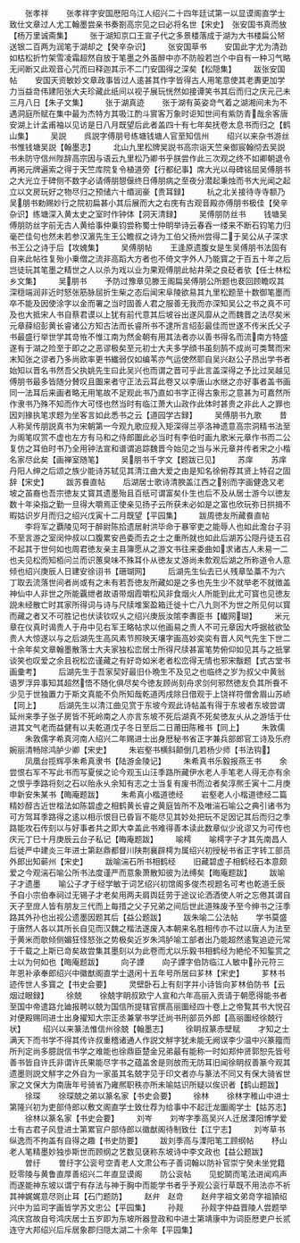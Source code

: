 <!-- { "loadSidebar": true } -->
　　张孝祥
　　张孝祥字安国厯阳乌江人绍兴二十四年廷试第一以显谟阁直学士致仕文章过人尤工翰墨尝亲书奏劄高宗见之曰必将名世【宋史】　张安国书真而放【杨万里诚斋集】
　　张于湖知京口王宣子代之多景楼落成于湖为大书楼扁公帑送银二百两为润笔于湖却之【癸辛杂识】
　　张安国草书
　　安国此字尤为清劲如枯松折竹架雪凌霜超然自放于笔墨之外虽醉中亦不防般若岂个中自有一种习气略无间断又此观音心咒而曰释迦其示不二门安国得之深矣【松隠集】
　　跋张安国帖
　　安国天资敏妙文章政事皆过人逺甚其作字皆得古人用笔意使其老夀更加学力当益竒伟建阳张大夫珍藏此纸间以视子展玩恍然如接谭笑书其后而归之庆元己未三月八日【朱子文集】
　　张于湖真迹
　　张于湖有英姿竒气着之湖湘间未为不遇洞庭所赋在集中最为杰特方其吸江酌斗賔客万象时讵知世间有紫防青哉余客唐安湖上计孟甫袖以见访是日八月既望后此者盖四十有七年矣抚卷太息书而归之【鹤山集】
　　吴説
　　呉説字傅朋号练塘钱塘人官至知信州
　　绍兴以来杂书游丝书惟钱塘吴説【翰墨志】
　　北山九里松牌吴説书高宗诣天竺亲御宸翰彻去吴説书未防守信州陛辞高宗因与语云九里松乃卿书乎朕尝作此三次观之终不如卿朝退令再掲元牌遍索之得于天竺库院复令植道旁【行都纪事】席大光以母碑铭屈吴傅朋书之大光立于碑侧不数字必请傅朋憇偃终日傅朋病之至夜分潜起秉烛而书大光闻之起立以文房玩好之物尽归之预储六十缗润豪【贵耳録】
　　杭之北关接待寺寺额乃吴朋书勅赐妙行之院初扁甚小其后展而大之右庑有古观音殿亦傅朋书极佳【癸辛杂识】练塘深入黄太史之室时作钟体【洞天清録】
　　吴傅朋防丝书
　　钱塘吴傅朋防丝字前无古人黄给事仲乗钧尝称蜀士仲眀举诗云春吞一缕来不断石钧笔力归毫芒佳句也然未若参汉濵先生王公瞻叔之诗为工伯父扬州尝得二于吴公从子深求书王公之诗于后【攻媿集】
　　吴傅朋帖
　　王逢原遗腹女是生吴傅朋书法固有自来此帖徃复殆小乗僧之流非高蹈大方者也不倚文字外人乃能寳之于百五十年之后岂徒玩其笔墨之精世之人以杀为戏以业为果观傅朋此帖井荣之良砭者欤【任士林松乡文集】
　　吴朋书
　　予防过豫章见滕王阁扁吴傅朋公所题也裵回顾瞻叹其深穏端润非近时怒张筋脉屈折生柴之态后闻宋阜陵欲易其九里松题至十数御笔墨而卒不能及因使涂字以金而署之当时固善人君之服善无我而亦深知吴公之书之真不可及也大抵宋人书自蔡君谟以上犹有前代意其后坡谷出遂风靡从之而魏晋之法尽矣米元章薛绍彭黄长睿诸公方知古法而长睿所书不逮所言绍彭最佳而世遂不传米氏父子书最盛行举世学其竒恠不惟江南为然金朝有用其法者亦以善书得名而流南方特盛遂有于湖之险至于即之之恶谬极矣至元初士大夫多学顔书虽刻鹄不成尚可类鹜而宋末知张之谬者乃多尚欧率更书纎弱仅如编苇亦气运使然耶自吴兴赵公子昂出学书者始知以晋名书然吾父执姚先生曰此吴兴也而谓之晋可乎此言盖深得之予比过吴越见傅朋书最多皆随分賛叹且圗来者守正法云耳此卷又以李唐山水继之亦好事者盖书画同一法耳后来画者略无用笔故不足观此书乃直如书字正得古象形之意甚为可嘉然所作隶书乃殊不知而作大可怪也然当时有临江萧大山政作此体时甚贵之非此人之罪也因刘掾执笔求题为坐客言如此悉书之云【道园学古録】
　　吴傅朋书九歌
　　昔人称吴传朋説真书为宋朝第一今观九歌应规入矩深得兰亭洛神遗意高宗洞精书法至为阁笔叹赏不虚也左方有马和之侍郎圗此必当时有李伯时画九歌米元章作书而二公复仿之耳伯时书乃全用钟法宣和谱谓追踪魏晋今始见之当与米元章并传者宋之小楷名家尽此矣【画禅室随笔】
　　吴朋书千字文【题跋已见】
　　苏庠
　　苏庠丹阳人绅之后颂之族少能诗苏轼见其清江曲大爱之由是知名徐俯荐其贤上特召之固辞【宋史】
　　跋苏飬直帖
　　后湖居士歌诗清腴盖江西之别而字画健逸又老坡之苖裔也吾宗徳友丈寳其遗墨殆且百纸可谓富矣仆生也后不及从居士游今以徳友数十年染指之勤一旦得大嚼焉正使亲见扬子云所获未必如是之富也欣玩弥日拱揖不暇姑识岁月而归之绍兴戊寅十二月既望【平园集】
　　跋周徳友所藏飬直帖
　　李将军之覇陵见呵于醉尉陈拾遗居射洪毕命于暴宰吏之能辱人也如此澹台子羽不至言游之室闵仲叔以口腹累安邑委而去之士之重所就也如此后湖苏公隠丹徒五召不起其于世何如也周君徳友亲主县簿愿从之游文书往来委曲如求诸古人未易一二也夫见松而知栢问兰而识蕙臭味不殊耳仆从徳友丈游尚未歀观后湖之所称道令人意倾也绍兴庚辰人日建安徐诩书【珊瑚网】
　　后湖先生仙去已乆残章坠藁不为六丁取去流落世间者尚或有之未有若吾徳友所藏如是之多也先生少不就举老不就徴盖神仙中人非世之所能覊绁者故语带烟霞嚼松风非食烟火人所能到此尤可寳也见徳友説未经散亡时其家所得词与诗与尺牍堆案盈箱迁徙十亡八九则不为世之所见何以寳而藏之者又不可胜记也伏读钦叹乆之绍兴庚辰汝隂李夀臣书【纎网瑚】
　　米元章在仪真时谒贵人于舟中见右军王略帖求以他画易之贵人不可元章因大呼据舷欲坠贵人大惊遂以与之后湖先生高风素节照映天壤字画高妙奕奕有晋人风气先生下世二十余年矣文章翰墨散落士大夫家独松峦居士所得尺牍甚富笔势俯仰如见其与之扺掌谈笑也叹爱之余且祝松峦谨藏之有好竒如米老者松峦得无情也邪宋黻题【式古堂书画彚考】
　　后湖先生于吾家契好最旧仆晩生不及见之也临终之岁为叔父中黄翁语罗浮异事知其超然悟不随化俱尽矣今徳友顾尚刻舟求剑何邪然徳友负其所飬不少见于世独置力于斯文真能不负所知哉乾道丙戌除日借观于上饶祥符僧舍眉山苏峤【同上】
　　后湖先生以清江曲见赏于东坡今观此诗帖盖有得于东坡者东坡尝谓延州来季子张子房皆不死岭南之人亦言东坡不死后湖真不死矣徳友乆从之游恬于仕进其文气老而益健有以夫乾道戊子冬日至后二日莆田陈稚书【同上】
　　朱敦儒
　　朱敦儒字希真河南人绍兴二年赐进士出身厯秘书省正字兼兵部郎官工诗及乐府婉丽清畅除鸿胪少卿【宋史】
　　朱岩壑书横斜颠倒几若杨少师【书法钩】
　　凤凰台揽辉亭朱希真隶书【陆游金陵记】
　　朱希真书乐毅报燕王书
　　余尝恨右军不写此书而写夏侯之论今观玉山汪季路所藏伊水老人手笔老人得无亦有余之恨乎季路将刻之石以贻永乆余知有志之士当复有废书而泣者矣淳熈壬寅十二月庚申新安朱某书【晦庵题跋】
　　朱希真小楷道徳经
　　岩壑老人小楷道徳经二篇精妙醇古近世楷法如陈碧虚之相鹤黄长睿之黄庭皆所不及唯湍石喻公之典引诸书为可方驾耳季路得之逺以相示恨目已昏盲不能尽见其妙处把玩不足因记其后而归之季路能攻石传刻以与好事者共之即大幸盖此书难得善本读此数章似少讹谬又为可传也庆元丁巳十月庚辰云台子私记【晦庵题跋】
　　喻樗
　　喻樗字子才其先南昌人后徙严中建炎三年进士第赵鼎都督川陕荆襄辟樗为属绍兴初授秘书省正字转工部员外郎出知蕲州【宋史】
　　跋喻湍石所书相鹤经
　　旧藏碧虚子相鹤经石本意颇爱之今观湍石喻公所书法度谨严而意象萧散知彼为法缚矣【晦庵题跋】
　　跋喻子才遗墨
　　喻公子才于经学敏于词艺绍兴初馆阁多俊杰视题名可考也乾道壬辰予自小宗伯奉祠过无锡子才老矣用两夫肩舆廷劳于途议论洒洒使人听之忘倦其谓自天子至庻人皆有朋友三代而上每措之父子兄弟之间后世此道殊废予至今绅书之汪季路其外孙也出视公遗墨因题其后【益公题跋】
　　跋朱喻二公法帖
　　学书莫盛于唐然人各以其所长自见而汉魏之楷法遂废入本朝来名胜相传亦不过以唐人为法至于黄米而欹倾侧媚狂怪怒张之势极矣近岁朱鸿胪喻工部者出乃能超然逺覧追迹元常于千载之上斯已竒矣故尝集其墨刻以为此卷而尤以乐毅书相鹤经为絶伦不知鍳赏之士以为何如也【晦庵题跋】
　　向子諲
　　向子諲字伯防临江人敏中孙元符三年恩补承奉郎绍兴中徽猷阁直学士退闲十五年号所居曰芗林【宋史】
　　芗林书迹传世人多寳之【书史会要】
　　灵壁卧石上有刻字并小诗皆向芗林伯防书【云烟过眼録】
　　徐兢
　　徐兢字眀叔欧宁人宣和六年高丽入贡请于朝愿得能书者至国中帝遣路允廸报聘以兢为国信所提辖官撰高丽圗经四十卷上之帝覧其书大悦召对便殿赐同进士出身擢知大宗正丞兼掌书学迁尚书刑部员外郎【高丽圗经徐兢行状】
　　绍兴以来篆法惟信州徐兢【翰墨志】
　　徐眀叔篆赤壁赋
　　才知之士满天下而书学不得其传许叔重稽诸通人作説文觧字犹未能无阙误李少温中兴篆籀而所刋定尚多臆説信书学之难能也徐鼎臣楚金兄弟最有能称一时如郑仲贤郭恕先皆号善书皆自许氏非谓许氏果能尽字书之蕴盖舍是则放而无防耳旧闻徐眀叔善篆今观其遗墨则説文觧字之外自为一家虽其名兢字见于印文者亦与篆法不同又有保大骑省世家之文保大为南唐年号骑省乃雍熈职秩亦所未喻姑识所疑以俟识者【鹤山题跋】
　　徐琛
　　徐琛兢之弟以篆名家【书史会要】
　　徐林
　　徐林字稚山中进士第隆兴初为吏部侍郎以敷文阁直学士致仕荐为给事中不起迁龙圗阁学士【姑苏志】
　　徐林以篆名家【书史会要】
　　刘岑
　　刘岑字季高吴兴人迁居溧阳博学爱士有古君子风登进士第累官户部侍郎以徽猷阁待制致仕【江宁志】
　　刘岑草书纵逸而不拘盖有自得之趣【书史防要】
　　跋刘季高与溧阳笔工顾纲帖
　　杼山老人笔精墨妙独歩斯世而顾纲之艺数见褎称东坡诗中李文政也【益公题跋】
　　曽纡
　　曽纡字公衮号空青老人文肃公布子善词翰以防补官崇宁癸未坐党籍贬零陵与黄鲁直厚善绍兴二年直显谟阁
　　防公衮帖
　　见蛇鬬而笔法进闻鸡声而遂能神东坡以谓宁有存法与神于胸中而能学书者乎予观公衮行草既不用法亦不祈其神娓娓意尽则止耳【石门题防】
　　赵弁　赵竒
　　赵弁字祖文弟竒字祖頴绍兴中为监司字画皆学苏文忠公【平园集】
　　孙觌
　　孙觌字仲益晋陵人尝题举鸿庆宫故自号鸿庆居士五岁即为东坡所器登政和中进士第靖康中为词臣厯吏户长贰连守大邦绍兴后斥居象郡归隠太湖二十余年【平园集】

